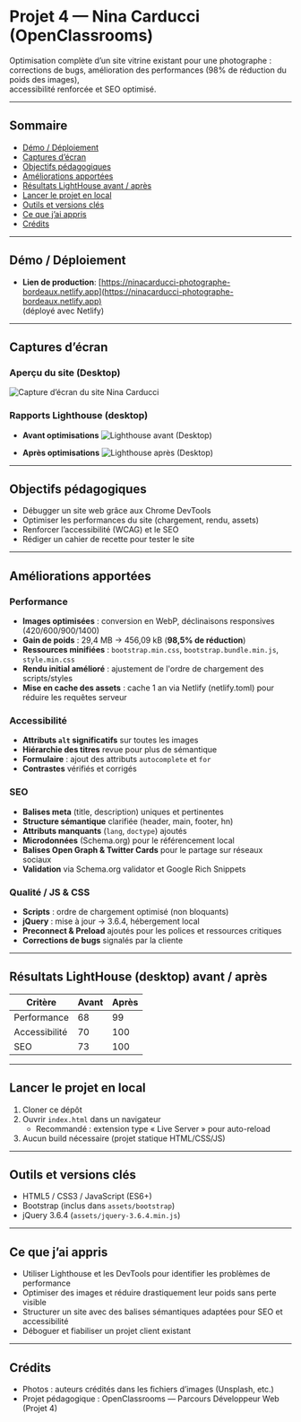 # Projet 4 — Nina Carducci (OpenClassrooms)

Optimisation complète d’un site vitrine existant pour une photographe :  
corrections de bugs, amélioration des performances (98% de réduction du poids des images),  
accessibilité renforcée et SEO optimisé.

---

## Sommaire

- [Démo / Déploiement](#démo--déploiement)
- [Captures d’écran](#captures-décran)
- [Objectifs pédagogiques](#objectifs-pédagogiques)
- [Améliorations apportées](#améliorations-apportées)
- [Résultats LightHouse avant / après](#résultats-avant--après)
- [Lancer le projet en local](#lancer-le-projet-en-local)
- [Outils et versions clés](#outils-et-versions-clés)
- [Ce que j’ai appris](#ce-que-jai-appris)
- [Crédits](#crédits)

---

## Démo / Déploiement

- **Lien de production**: [https://ninacarducci-photographe-bordeaux.netlify.app](https://ninacarducci-photographe-bordeaux.netlify.app)  
  (déployé avec Netlify)

---

## Captures d’écran

### Aperçu du site (Desktop)

![Capture d’écran du site Nina Carducci](assets/images/Docs_readme/screenshot_carducci_desktop.png)

### Rapports Lighthouse (desktop)

- **Avant optimisations**
  ![Lighthouse avant (Desktop)](assets/images/Docs_readme/Stats_Lighthouse_desktop_avant.png)

- **Après optimisations**
  ![Lighthouse après (Desktop)](assets/images/Docs_readme/Stats_Lighthouse_desktop_apres.png)

---

## Objectifs pédagogiques

- Débugger un site web grâce aux Chrome DevTools
- Optimiser les performances du site (chargement, rendu, assets)
- Renforcer l’accessibilité (WCAG) et le SEO
- Rédiger un cahier de recette pour tester le site

---

## Améliorations apportées

### Performance

- **Images optimisées** : conversion en WebP, déclinaisons responsives (420/600/900/1400)
- **Gain de poids** : 29,4 MB → 456,09 kB (**98,5% de réduction**)
- **Ressources minifiées** : `bootstrap.min.css`, `bootstrap.bundle.min.js`, `style.min.css`
- **Rendu initial amélioré** : ajustement de l'ordre de chargement des scripts/styles
- **Mise en cache des assets** : cache 1 an via Netlify (netlify.toml) pour réduire les requêtes serveur

### Accessibilité

- **Attributs `alt` significatifs** sur toutes les images
- **Hiérarchie des titres** revue pour plus de sémantique
- **Formulaire** : ajout des attributs `autocomplete` et `for`
- **Contrastes** vérifiés et corrigés

### SEO

- **Balises meta** (title, description) uniques et pertinentes
- **Structure sémantique** clarifiée (header, main, footer, hn)
- **Attributs manquants** (`lang`, `doctype`) ajoutés
- **Microdonnées** (Schema.org) pour le référencement local
- **Balises Open Graph & Twitter Cards** pour le partage sur réseaux sociaux
- **Validation** via Schema.org validator et Google Rich Snippets

### Qualité / JS & CSS

- **Scripts** : ordre de chargement optimisé (non bloquants)
- **jQuery** : mise à jour → 3.6.4, hébergement local
- **Preconnect & Preload** ajoutés pour les polices et ressources critiques
- **Corrections de bugs** signalés par la cliente

---

## Résultats LightHouse (desktop) avant / après

| Critère       | Avant | Après |
| ------------- | ----- | ----- |
| Performance   | 68    | 99    |
| Accessibilité | 70    | 100   |
| SEO           | 73    | 100   |

---

## Lancer le projet en local

1. Cloner ce dépôt
2. Ouvrir `index.html` dans un navigateur
   - Recommandé : extension type « Live Server » pour auto-reload
3. Aucun build nécessaire (projet statique HTML/CSS/JS)

---

## Outils et versions clés

- HTML5 / CSS3 / JavaScript (ES6+)
- Bootstrap (inclus dans `assets/bootstrap`)
- jQuery 3.6.4 (`assets/jquery-3.6.4.min.js`)

---

## Ce que j’ai appris

- Utiliser Lighthouse et les DevTools pour identifier les problèmes de performance
- Optimiser des images et réduire drastiquement leur poids sans perte visible
- Structurer un site avec des balises sémantiques adaptées pour SEO et accessibilité
- Déboguer et fiabiliser un projet client existant

---

## Crédits

- Photos : auteurs crédités dans les fichiers d’images (Unsplash, etc.)
- Projet pédagogique : OpenClassrooms — Parcours Développeur Web (Projet 4)
